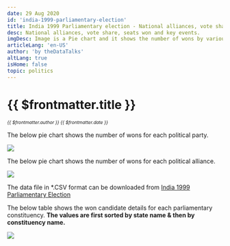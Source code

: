```yaml
---
date: 29 Aug 2020
id: 'india-1999-parliamentary-election'
title: India 1999 Parliamentary election - National alliances, vote share, seats won and key events.
desc: National alliances, vote share, seats won and key events.
imgDesc: Image is a Pie chart and it shows the number of wons by various alliances in the state.
articleLang: 'en-US'
author: 'by theDataTalks'
altLang: true
isHome: false
topic: politics
---
```


<altLang />

# {{ $frontmatter.title }}
<i style="font-size: 0.75em;"> {{ $frontmatter.author }} {{ $frontmatter.date }} </i>

The below pie chart shows the number of wons for each political party.  

![](/img/politics/india-1999-parliamentary-election/india-1999-election-1.png)

The below pie chart shows the number of wons for each political alliance.  

![](/img/politics/india-1999-parliamentary-election/india-1999-election-2.png)

The data file in \*.CSV format can be downloaded from [India 1999 Parliamentary Election](http://thedatatalks.in/datas/politics/india-2001-parliamentary-election.csv)

The below table shows the won candidate details for each parliamentary constituency.
**The values are first sorted by state name & then by constituency name.**

![](/img/politics/india-1999-parliamentary-election/india-1999-election-3.png)


<style>

</style>